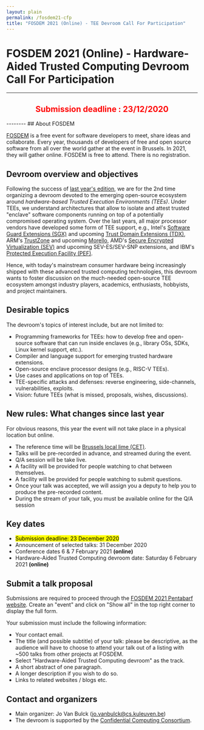 ```yaml
---
layout: plain
permalink: /fosdem21-cfp
title: "FOSDEM 2021 (Online) - TEE Devroom Call For Participation"
---
```


# FOSDEM 2021 (Online) - Hardware-Aided Trusted Computing Devroom Call For Participation

--------
<h2 align="center"><font color="red">Submission deadline : 23/12/2020</font></h2>
--------
## About FOSDEM

[FOSDEM](https://fosdem.org/2021/) is a free event for software developers to meet, share ideas and collaborate. Every year, thousands of developers of free and open source software from all over the world gather at the event in Brussels. In 2021, they will gather online. FOSDEM is free to attend. There is no registration.

## Devroom overview and objectives

Following the success of [last year's edition](https://archive.fosdem.org/2020/schedule/track/hardware_aided_trusted_computing/), we are for the 2nd time organizing a devroom devoted to the emerging open-source ecosystem around *hardware-based Trusted Execution Environments (TEEs)*. Under TEEs, we understand architectures that allow to isolate and attest trusted "enclave" software components running on top of a potentially compromised operating system. Over the last years, all major processor vendors have developed some form of TEE support, e.g., Intel's [Software Guard Extensions (SGX)](https://software.intel.com/content/www/us/en/develop/topics/software-guard-extensions.html) and upcoming [Trust Domain Extensions (TDX)](https://software.intel.com/content/www/us/en/develop/articles/intel-trust-domain-extensions.html), ARM's [TrustZone](https://developer.arm.com/ip-products/security-ip/trustzone) and upcoming [Morello](https://developer.arm.com/architectures/cpu-architecture/a-profile/morello),  AMD's [Secure Encrypted Virtualization (SEV)](https://developer.amd.com/sev/) and upcoming SEV-ES/SEV-SNP extensions, and IBM's [Protected Execution Facility (PEF)](https://www.kernel.org/doc/html/latest/powerpc/ultravisor.html).

Hence, with today's mainstream consumer hardware being increasingly shipped with these advanced trusted computing technologies, this devroom wants to foster discussion on the much-needed open-source TEE ecosystem amongst industry players, academics, enthusiasts, hobbyists, and project maintainers. 

## Desirable topics

The devroom's topics of interest include, but are not limited to: 

* Programming frameworks for TEEs: how to develop free and open-source software   that can run inside enclaves (e.g., library OSs, SDKs, Linux kernel support, etc.).
* Compiler and language support for emerging trusted hardware extensions.
* Open-source enclave processor designs (e.g., RISC-V TEEs).
* Use cases and applications on top of TEEs.
* TEE-specific attacks and defenses: reverse engineering, side-channels, vulnerabilities, exploits.
* Vision: future TEEs (what is missed, proposals, wishes, discussions).

## New rules: What changes since last year

For obvious reasons, this year the event will not take place in a physical location but online.

* The reference time will be [Brussels local lime (CET)](https://www.timeanddate.com/worldclock/belgium/brussels).
* Talks will be pre-recorded in advance, and streamed during the event.
* Q/A session will be take live.
* A facility will be provided for people watching to chat between themselves.
* A facility will be provided for people watching to submit questions.
* Once your talk was accepted, we will assign you a deputy to help you to produce the pre-recorded content.
* During the stream of your talk, you must be available online for the Q/A session

## Key dates

* <mark>Submission deadline: 23 December 2020</mark>
* Announcement of selected talks: 31 December 2020
* Conference dates 6 & 7 February 2021 **(online)**
* Hardware-Aided Trusted Computing devroom date: Saturday 6 February 2021 **(online)**

## Submit a talk proposal

Submissions are required to proceed through the [FOSDEM 2021 Pentabarf website](https://penta.fosdem.org/submission/FOSDEM21). Create an "event" and click on "Show all" in the top right corner to display the full form.

Your submission must include the following information:

* Your contact email.
* The title (and possible subtitle) of your talk: please be descriptive, as the audience will have to choose to attend your talk out of a listing with ~500 talks from other projects at FOSDEM.
* Select "Hardware-Aided Trusted Computing devroom" as the track.
* A short abstract of one paragraph.
* A longer description if you wish to do so.
* Links to related websites / blogs etc.

## Contact and organizers

* Main organizer: Jo Van Bulck (jo.vanbulck@cs.kuleuven.be)
* The devroom is supported by the [Confidential Computing Consortium](https://confidentialcomputing.io/).
